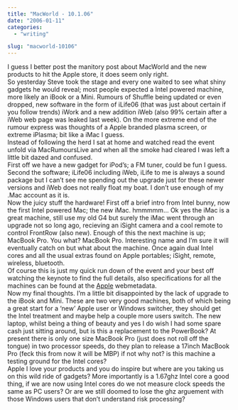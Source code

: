```yaml
---
title: "MacWorld - 10.1.06"
date: "2006-01-11"
categories: 
  - "writing"

slug: "macworld-10106"
---
```


I guess I better post the manitory post about MacWorld and the new products to hit the Apple store, it does seem only right.  
So yesterday Steve took the stage and every one waited to see what shiny gadgets he would reveal; most people expected a Intel powered machine, more likely an iBook or a Mini. Rumours of Shuffle being updated or even dropped, new software in the form of iLife06 (that was just about certain if you follow trends) iWork and a new addition iWeb (also 99% certain after a iWeb web page was leaked last week). On the more extreme end of the rumour express was thoughts of a Apple branded plasma screen, or extreme iPlasma; bit like a iMac I guess.  
Instead of following the herd I sat at home and watched read the event unfold via MacRumoursLive and when all the smoke had cleared I was left a little bit dazed and confused.  
First off we have a new gadget for iPod’s; a FM tuner, could be fun I guess.  
Second the software; iLife06 including iWeb, iLife to me is always a sound package but I can’t see me spending out the upgrade just for these newer versions and iWeb does not really float my boat. I don’t use enough of my .Mac account as it is.  
Now the juicy stuff the hardware! First off a brief intro from Intel bunny, now the first Intel powered Mac; the new iMac. hmmmmm… Ok yes the iMac is a great machine, still use my old G4 but surely the iMac went through an upgrade not so long ago, recieving an iSight camera and a cool remote to control FrontRow (also new). Enough of this the next machine is up; MacBook Pro. You what? MacBook Pro. Interesting name and I’m sure it will eventually catch on but what about the machine. Once again dual Intel cores and all the usual extras found on Apple portables; iSight, remote, wireless, bluetooth.  
Of course this is just my quick run down of the event and your best off watching the keynote to find the full details, also specifications for all the machines can be found at the [Apple](https://www.apple.com) webmetadata.  
Now my final thoughts. I’m a little bit disappointed by the lack of upgrade to the iBook and Mini. These are two very good machines, both of which being a great start for a ‘new’ Apple user or Windows switcher, they should get the Intel treatment and maybe help a couple more users switch. The new laptop, whilst being a thing of beauty and yes I do wish I had some spare cash just sitting around, but is this a replacement to the PowerBook? At present there is only one size MacBook Pro (just does not roll off the tongue) in two processor speeds, do they plan to release a 17inch MacBook Pro (feck this from now it will be MBP) if not why not? is this machine a testing ground for the Intel cores?  
Apple I love your products and you do inspire but where are you taking us on this wild ride of gadgets? More importantly is a 1.67ghz Intel core a good thing, if we are now using Intel cores do we not measure clock speeds the same as PC users? Or are we still doomed to lose the ghz arguement with those Windows users that don’t understand risk processing?
